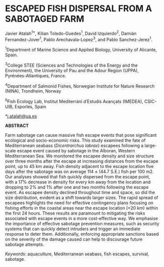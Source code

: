 # ESCAPED FISH DISPERSAL FROM A SABOTAGED FARM

Javier Atalah<sup>1*</sup>, Kilian Toledo-Guedes<sup>1</sup>, David Izquierdo<sup>2</sup>, Damián Fernandez-Jover<sup>1</sup>, Pablo Arechavala-Lopez<sup>3</sup>, and Pablo Sanchez-Jerez<sup>1</sup>.

<sup>1</sup>Department of Marine Science and Applied Biology, University of Alicante, Spain.

<sup>3</sup>College STEE (Sciences and Technologies of the Energy and the Environment), the University of Pau and the Adour Region (UPPA), Pyrénées-Atlantiques, France.

<sup>4</sup>Department of Salmonid Fishes, Norwegian Institute for Nature Research (NINA), Trondheim, Norway

<sup>5</sup>Fish Ecology Lab, Institut Mediterràni d′Estudis Avançats (IMEDEA), CSIC-UIB, Esporles, Spain

\*[j.atalah\@ua.es](mailto:j.atalah@ua.es)

**ABSTRACT**

Farm sabotage can cause massive fish escape events that pose significant ecological and socio-economic risks. This study examined the fate of Mediterranean seabass (<i>Dicentrarchus labrax</i>) escapees following a large-scale escape event caused by sabotage in the Alboran, Western Mediterranean Sea. We monitored the escapee density and size structure over three months after the escape at increasing distances from the escape point, up to 45 km away. Fish density adjacent to the escape location five days after the sabotage was on average 114 ± (44.7 S.E.) fish per 100 m2. Our analyses showed that fish quickly dispersed from the escape point, with a 17% decrease in density for every km away from the location and dropping to 2% and 1% after one and two months following the escape event. As escapee density declined throughout time and space, so did the size distribution, evident as a shift towards larger sizes. The rapid spread of escapees highlights the need for effective contingency plans focusing on fishing efforts in the coastal areas near the escape location (<20 km) within the first 24 hours. These results are paramount to mitigating the risks associated with escape events in a more cost-effective way. We emphasise the importance of effective sabotage prevention measures, such as security systems that can quickly detect intruders and trigger an immediate response to deter them. Additionally, enforcing appropriate sanctions based on the severity of the damage caused can help to discourage future sabotage attempts.

*Keywords*: aquaculture, Mediterranean seabass, fish escapes, survival, sabotage.
